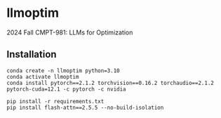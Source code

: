 # llmoptim
2024 Fall CMPT-981: LLMs for Optimization

## Installation
```
conda create -n llmoptim python=3.10
conda activate llmoptim
conda install pytorch==2.1.2 torchvision==0.16.2 torchaudio==2.1.2 pytorch-cuda=12.1 -c pytorch -c nvidia

pip install -r requirements.txt
pip install flash-attn==2.5.5 --no-build-isolation
```